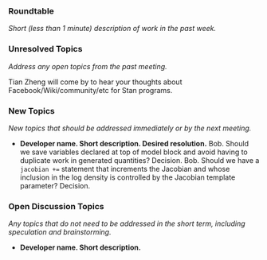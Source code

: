 ### Roundtable
_Short (less than 1 minute) description of work in the past week._

### Unresolved Topics
_Address any open topics from the past meeting._

Tian Zheng will come by to hear your thoughts about Facebook/Wiki/community/etc for Stan programs.

### New Topics
_New topics that should be addressed immediately or by the next
meeting._

* __Developer name.  Short description.  Desired resolution.__
Bob.  Should we save variables declared at top of model block and avoid having to duplicate work in generated quantities?  Decision.
Bob.  Should we have a `jacobian +=` statement that increments the Jacobian and whose inclusion in the log density is controlled by the Jacobian template parameter?  Decision.

### Open Discussion Topics
_Any topics that do not need to be addressed in the short term,
including speculation and brainstorming._

* __Developer name.  Short description.__

